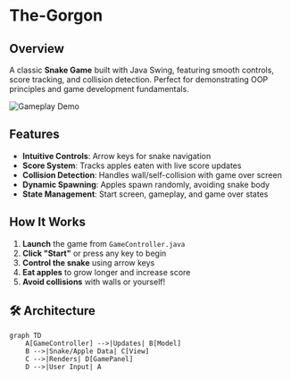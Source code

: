 # The-Gorgon

## Overview  
A classic **Snake Game** built with Java Swing, featuring smooth controls, score tracking, and collision detection. Perfect for demonstrating OOP principles and game development fundamentals.

![Gameplay Demo](https://via.placeholder.com/800x500/333333/FFFFFF?text=Snake+Gameplay+GIF)  

## Features  
- **Intuitive Controls**: Arrow keys for snake navigation  
- **Score System**: Tracks apples eaten with live score updates  
- **Collision Detection**: Handles wall/self-collision with game over screen  
- **Dynamic Spawning**: Apples spawn randomly, avoiding snake body  
- **State Management**: Start screen, gameplay, and game over states  

## How It Works  
1. **Launch** the game from `GameController.java`  
2. **Click "Start"** or press any key to begin  
3. **Control the snake** using arrow keys  
4. **Eat apples** to grow longer and increase score  
5. **Avoid collisions** with walls or yourself!  

## 🛠️ Architecture  
```mermaid
graph TD
    A[GameController] -->|Updates| B[Model]
    B -->|Snake/Apple Data| C[View]
    C -->|Renders| D[GamePanel]
    D -->|User Input| A
